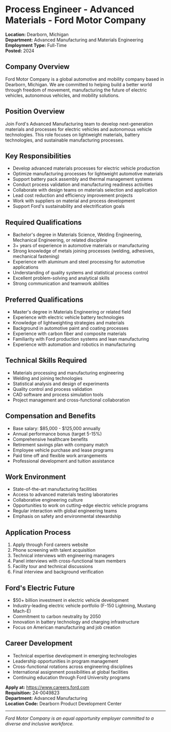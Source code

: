 # Process Engineer - Advanced Materials - Ford Motor Company

**Location:** Dearborn, Michigan  
**Department:** Advanced Manufacturing and Materials Engineering  
**Employment Type:** Full-Time  
**Posted:** 2024  

## Company Overview

Ford Motor Company is a global automotive and mobility company based in Dearborn, Michigan. We are committed to helping build a better world through freedom of movement, manufacturing the future of electric vehicles, autonomous vehicles, and mobility solutions.

## Position Overview

Join Ford's Advanced Manufacturing team to develop next-generation materials and processes for electric vehicles and autonomous vehicle technologies. This role focuses on lightweight materials, battery technologies, and sustainable manufacturing processes.

## Key Responsibilities

- Develop advanced materials processes for electric vehicle production
- Optimize manufacturing processes for lightweight automotive materials
- Support battery pack assembly and thermal management systems
- Conduct process validation and manufacturing readiness activities
- Collaborate with design teams on materials selection and application
- Lead cost reduction and efficiency improvement projects
- Work with suppliers on material and process development
- Support Ford's sustainability and electrification goals

## Required Qualifications

- Bachelor's degree in Materials Science, Welding Engineering, Mechanical Engineering, or related discipline
- 3+ years of experience in automotive materials or manufacturing
- Strong knowledge of metals joining processes (welding, adhesives, mechanical fastening)
- Experience with aluminum and steel processing for automotive applications
- Understanding of quality systems and statistical process control
- Excellent problem-solving and analytical skills
- Strong communication and teamwork abilities

## Preferred Qualifications

- Master's degree in Materials Engineering or related field
- Experience with electric vehicle battery technologies
- Knowledge of lightweighting strategies and materials
- Background in automotive paint and coating processes
- Experience with carbon fiber and composite materials
- Familiarity with Ford production systems and lean manufacturing
- Experience with automation and robotics in manufacturing

## Technical Skills Required

- Materials processing and manufacturing engineering
- Welding and joining technologies
- Statistical analysis and design of experiments
- Quality control and process validation
- CAD software and process simulation tools
- Project management and cross-functional collaboration

## Compensation and Benefits

- Base salary: $85,000 - $125,000 annually
- Annual performance bonus (target 5-15%)
- Comprehensive healthcare benefits
- Retirement savings plan with company match
- Employee vehicle purchase and lease programs
- Paid time off and flexible work arrangements
- Professional development and tuition assistance

## Work Environment

- State-of-the-art manufacturing facilities
- Access to advanced materials testing laboratories
- Collaborative engineering culture
- Opportunities to work on cutting-edge electric vehicle programs
- Regular interaction with global engineering teams
- Emphasis on safety and environmental stewardship

## Application Process

1. Apply through Ford careers website
2. Phone screening with talent acquisition
3. Technical interviews with engineering managers
4. Panel interviews with cross-functional team members
5. Facility tour and technical discussions
6. Final interview and background verification

## Ford's Electric Future

- $50+ billion investment in electric vehicle development
- Industry-leading electric vehicle portfolio (F-150 Lightning, Mustang Mach-E)
- Commitment to carbon neutrality by 2050
- Innovation in battery technology and charging infrastructure
- Focus on American manufacturing and job creation

## Career Development

- Technical expertise development in emerging technologies
- Leadership opportunities in program management
- Cross-functional rotations across engineering disciplines
- International assignment possibilities at global facilities
- Continuing education through Ford University programs

**Apply at:** https://www.careers.ford.com  
**Requisition:** 24-0049823  
**Department:** Advanced Manufacturing  
**Location Code:** Dearborn Product Development Center

---

*Ford Motor Company is an equal opportunity employer committed to a diverse and inclusive workforce.*